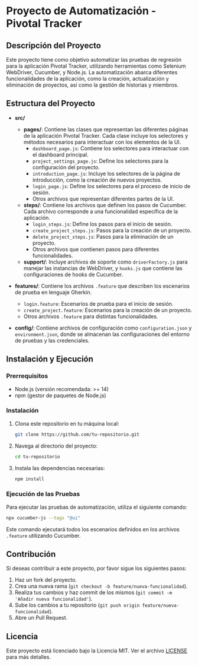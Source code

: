 # Proyecto de Automatización - Pivotal Tracker

## Descripción del Proyecto

Este proyecto tiene como objetivo automatizar las pruebas de regresión para la aplicación Pivotal Tracker, utilizando herramientas como Selenium WebDriver, Cucumber, y Node.js. La automatización abarca diferentes funcionalidades de la aplicación, como la creación, actualización y eliminación de proyectos, así como la gestión de historias y miembros.

## Estructura del Proyecto

- **src/**
  - **pages/**: Contiene las clases que representan las diferentes páginas de la aplicación Pivotal Tracker. Cada clase incluye los selectores y métodos necesarios para interactuar con los elementos de la UI.
    - `dashboard_page.js`: Contiene los selectores para interactuar con el dashboard principal.
    - `project_settings_page.js`: Define los selectores para la configuración del proyecto.
    - `introduction_page.js`: Incluye los selectores de la página de introducción, como la creación de nuevos proyectos.
    - `login_page.js`: Define los selectores para el proceso de inicio de sesión.
    - Otros archivos que representan diferentes partes de la UI.
  - **steps/**: Contiene los archivos que definen los pasos de Cucumber. Cada archivo corresponde a una funcionalidad específica de la aplicación.
    - `login_steps.js`: Define los pasos para el inicio de sesión.
    - `create_project_steps.js`: Pasos para la creación de un proyecto.
    - `delete_project_steps.js`: Pasos para la eliminación de un proyecto.
    - Otros archivos que contienen pasos para diferentes funcionalidades.
  - **support/**: Incluye archivos de soporte como `driverFactory.js` para manejar las instancias de WebDriver, y `hooks.js` que contiene las configuraciones de hooks de Cucumber.

- **features/**: Contiene los archivos `.feature` que describen los escenarios de prueba en lenguaje Gherkin.
  - `login.feature`: Escenarios de prueba para el inicio de sesión.
  - `create_project.feature`: Escenarios para la creación de un proyecto.
  - Otros archivos `.feature` para distintas funcionalidades.

- **config/**: Contiene archivos de configuración como `configuration.json` y `environment.json`, donde se almacenan las configuraciones del entorno de pruebas y las credenciales.

## Instalación y Ejecución

### Prerrequisitos

- Node.js (versión recomendada: >= 14)
- npm (gestor de paquetes de Node.js)

### Instalación

1. Clona este repositorio en tu máquina local:
   ```bash
   git clone https://github.com/tu-repositorio.git
   ```
2. Navega al directorio del proyecto:
   ```bash
   cd tu-repositorio
   ```
3. Instala las dependencias necesarias:
   ```bash
   npm install
   ```

### Ejecución de las Pruebas

Para ejecutar las pruebas de automatización, utiliza el siguiente comando:

```bash
npx cucumber-js --tags "@ui"
```

Este comando ejecutará todos los escenarios definidos en los archivos `.feature` utilizando Cucumber.

## Contribución

Si deseas contribuir a este proyecto, por favor sigue los siguientes pasos:

1. Haz un fork del proyecto.
2. Crea una nueva rama (`git checkout -b feature/nueva-funcionalidad`).
3. Realiza tus cambios y haz commit de los mismos (`git commit -m 'Añadir nueva funcionalidad'`).
4. Sube los cambios a tu repositorio (`git push origin feature/nueva-funcionalidad`).
5. Abre un Pull Request.

## Licencia

Este proyecto está licenciado bajo la Licencia MIT. Ver el archivo [LICENSE](LICENSE) para más detalles.